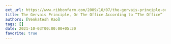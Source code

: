 ```yaml
---
ext_url: https://www.ribbonfarm.com/2009/10/07/the-gervais-principle-or-the-office-according-to-the-office/
title: The Gervais Principle, Or The Office According to “The Office”
authors: [Venkatesh Rao]
tags: []
date: 2021-10-03T00:00:00+05:30
favorite: true
---
```

